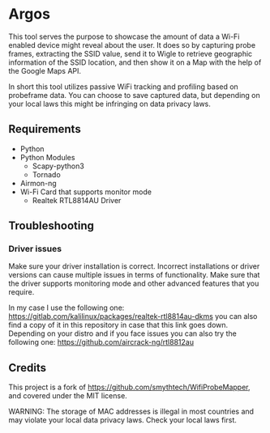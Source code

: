 # Argos
This tool serves the purpose to showcase the amount of data a Wi-Fi enabled device might reveal about the user. It does so by capturing probe frames, extracting the SSID value, send it to Wigle to retrieve geographic information of the SSID location, and then show it on a Map with the help of the Google Maps API. 

In short this tool utilizes passive WiFi tracking and profiling based on probeframe data. You can choose to save captured data, but depending on your local laws this might be infringing on data privacy laws. 


## Requirements

- Python 
- Python Modules
  - Scapy-python3
  - Tornado
- Airmon-ng
- Wi-Fi Card that supports monitor mode
  - Realtek RTL8814AU Driver

## Troubleshooting
### Driver issues
Make sure your driver installation is correct. Incorrect installations or driver versions can cause multiple issues in terms of functionality. Make sure that the driver supports monitoring mode and other advanced features that you require. 

In my case I use the following one: https://gitlab.com/kalilinux/packages/realtek-rtl8814au-dkms you can also find a copy of it in this repository in case that this link goes down. Depending on your distro and if you face issues you can also try the following one: https://github.com/aircrack-ng/rtl8812au

## Credits 
This project is a fork of https://github.com/smythtech/WifiProbeMapper, and covered under the MIT license. 

WARNING: The storage of MAC addresses is illegal in most countries and may violate your local data privacy laws. Check your local laws first.
